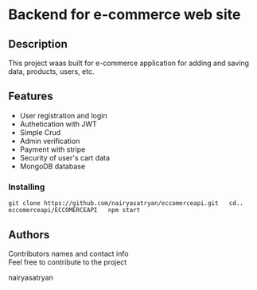 # Backend for e-commerce web site

## Description

This project waas built for e-commerce application for adding and saving data, products, users, etc.



## Features

- User registration and login
- Authetication with JWT
- Simple Crud
- Admin verification
- Payment with stripe
- Security of user's cart data
- MongoDB database

### Installing

` git clone https://github.com/nairyasatryan/eccomerceapi.git  
 cd.. eccomerceapi/ECCOMERCEAPI  
 npm start
 `
 

## Authors

Contributors names and contact info  
Feel free to contribute to the project


nairyasatryan



